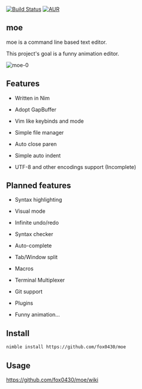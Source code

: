 [![Build Status](https://travis-ci.org/fox0430/moe.svg?branch=master)](https://travis-ci.org/fox0430/moe)
[![AUR](https://img.shields.io/aur/license/yaourt.svg)](https://github.com/fox0430/moe/blob/master/README.md)

## moe

moe is a command line based text editor.

This project's goal is a funny animation editor.

![moe-0](https://user-images.githubusercontent.com/15966436/42743686-90deb5f8-88b5-11e8-9e5e-ae8202f64a98.jpg)

## Features
- Written in Nim  

- Adopt GapBuffer  

- Vim like keybinds and mode

- Simple file manager

- Auto close paren  

- Simple auto indent  

- UTF-8 and other encodings support (Incomplete)

## Planned features

- Syntax highlighting  

- Visual mode  

- Infinite undo/redo

- Syntax checker  

- Auto-complete

- Tab/Window split  

- Macros

- Terminal Multiplexer

- Git support

- Plugins

- Funny animation...

## Install
```sh
nimble install https://github.com/fox0430/moe
```

## Usage
https://github.com/fox0430/moe/wiki  
